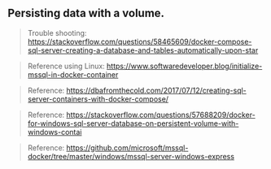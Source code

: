 ## Persisting data with a volume.

> Trouble shooting: https://stackoverflow.com/questions/58465609/docker-compose-sql-server-creating-a-database-and-tables-automatically-upon-star

> Reference using Linux: https://www.softwaredeveloper.blog/initialize-mssql-in-docker-container

> Reference: https://dbafromthecold.com/2017/07/12/creating-sql-server-containers-with-docker-compose/

> Reference: https://stackoverflow.com/questions/57688209/docker-for-windows-sql-server-database-on-persistent-volume-with-windows-contai

> Reference: https://github.com/microsoft/mssql-docker/tree/master/windows/mssql-server-windows-express